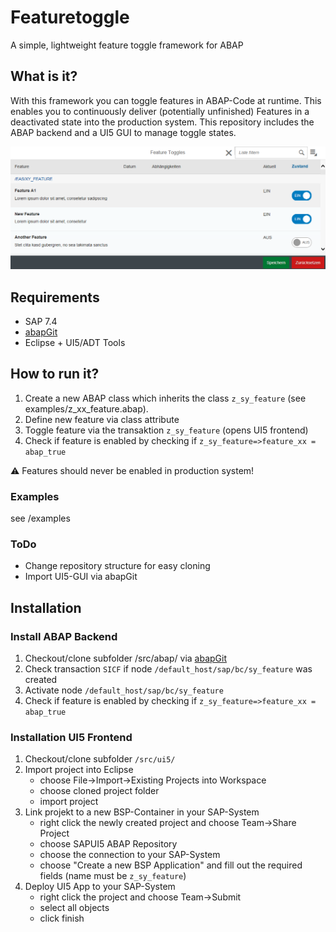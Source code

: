 # Featuretoggle
A simple, lightweight feature toggle framework for ABAP

## What is it?
With this framework you can toggle features in ABAP-Code at runtime. This enables you to continuously deliver (potentially unfinished) Features in a deactivated state into the production system. This repository includes the ABAP backend and a UI5 GUI to manage toggle states.

![Featuretoggle Gui](doc/gui.png)

## Requirements
* SAP 7.4
* [abapGit](https://github.com/larshp/abapGit)
* Eclipse + UI5/ADT Tools

## How to run it?
1. Create a new ABAP class which inherits the class `z_sy_feature` (see examples/z_xx_feature.abap).
2. Define new feature via class attribute 
3. Toggle feature via the transaktion `z_sy_feature` (opens UI5 frontend)
4. Check if feature is enabled by checking if `z_sy_feature=>feature_xx = abap_true` 

:warning: Features should never be enabled in production system!

### Examples
see /examples

### ToDo
* Change repository structure for easy cloning
* Import UI5-GUI via abapGit

## Installation

### Install ABAP Backend

1. Checkout/clone subfolder /src/abap/ via [abapGit](https://github.com/larshp/abapGit)
2. Check transaction `SICF` if node `/default_host/sap/bc/sy_feature` was created
3. Activate node `/default_host/sap/bc/sy_feature`
4. Check if feature is enabled by checking if `z_sy_feature=>feature_xx = abap_true`


### Installation UI5 Frontend 

1. Checkout/clone subfolder `/src/ui5/` 
2. Import project into Eclipse 
    * choose File->Import->Existing Projects into Workspace
    * choose cloned project folder
    * import project
3. Link projekt to a new BSP-Container in your SAP-System 
    * right click the newly created project and choose Team->Share Project
    * choose SAPUI5 ABAP Repository 
    * choose the connection to your SAP-System
    * choose "Create a new BSP Application" and fill out the required fields  (name must be `z_sy_feature`)
4. Deploy UI5 App to your SAP-System
    * right click the project and choose Team->Submit
    * select all objects
    * click finish
